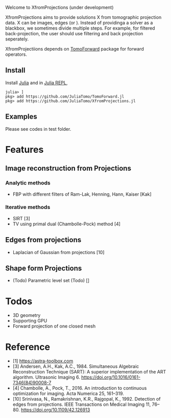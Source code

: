 Welcome to XfromProjections (under development)

XfromProjections aims to provide solutions X from tomographic projection data. X can be images, edges (or ). Instead of providinga a solver as a blackbox, we sometimes divide multiple steps. For example, for filtered back-projection, the user should use filtering and back projection seperately. 

XfromProjectiions depends on [TomoForward](https://github.com/JuliaTomo/TomoForward.jl) package for forward operators.

## Install

Install [Julia](https://julialang.org/downloads/) and in [Julia REPL](https://docs.julialang.org/en/v1/stdlib/REPL/),

```
julia> ]
pkg> add https://github.com/JuliaTomo/TomoForward.jl
pkg> add https://github.com/JuliaTomo/XfromProjections.jl
```

## Examples

Please see codes in test folder.


# Features

## Image reconstruction from Projections

### Analytic methods

- FBP with different filters of Ram-Lak, Henning, Hann, Kaiser [Kak]

### Iterative methods

- SIRT [3]
- TV using primal dual (Chambolle-Pock) method [4]

## Edges from projections

- Laplacian of Gaussian from projections [10]

## Shape form Projections

- (Todo) Parametric level set (Todo) []

# Todos

- 3D geometry
- Supporting GPU
- Forward projection of one closed mesh

# Reference

- [1] https://astra-toolbox.com
- [3] Andersen, A.H., Kak, A.C., 1984. Simultaneous Algebraic Reconstruction Technique (SART): A superior implementation of the ART algorithm. Ultrasonic Imaging 6. https://doi.org/10.1016/0161-7346(84)90008-7
- [4] Chambolle, A., Pock, T., 2016. An introduction to continuous optimization for imaging. Acta Numerica 25, 161–319.
- [10] Srinivasa, N., Ramakrishnan, K.R., Rajgopal, K., 1992. Detection of edges from projections. IEEE Transactions on Medical Imaging 11, 76–80. https://doi.org/10.1109/42.126913
